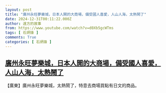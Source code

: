 ```yaml
---
layout: post
title: "廣州永旺夢樂城，日本人開的大商場，備受國人喜愛，人山人海，太熱鬧了"
date: 2024-12-31T00:11:22.000Z
author: 遠方的故事
from: https://www.youtube.com/watch?v=d0Xb5gcWTms
tags: [ 石炳锋 ]
comments: True
categories: [ 石炳锋 ]
---
```

<!--1735603882000-->
[廣州永旺夢樂城，日本人開的大商場，備受國人喜愛，人山人海，太熱鬧了](https://www.youtube.com/watch?v=d0Xb5gcWTms)
------

<div>
【廣東】廣州永旺夢樂城，太熱鬧了，特意去商場買點有日文的商品。
</div>
